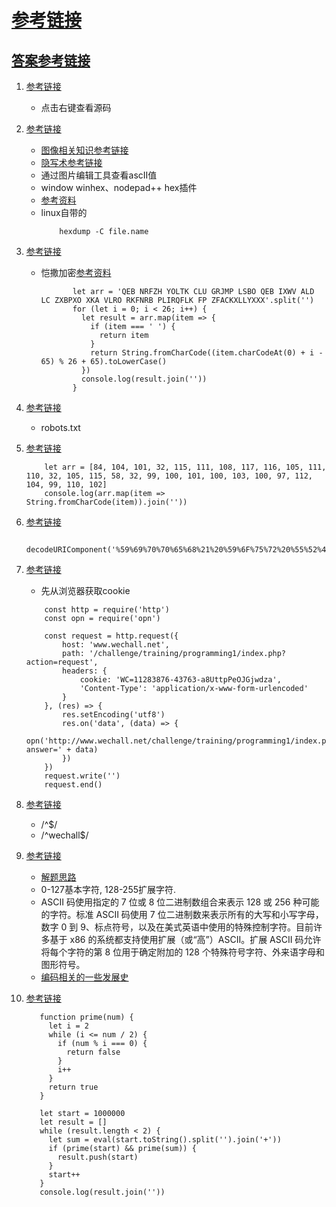 # [参考链接](http://www.wechall.net/challs)

## [答案参考链接](http://winkar.github.io/2015/01/24/wechall.html)


1. [参考链接](http://www.wechall.net/challenge/training/get_sourced/index.php)
    * 点击右键查看源码

1. [参考链接](http://www.wechall.net/challenge/training/stegano1/index.php)
    * [图像相关知识参考链接](https://blog.csdn.net/u013378306/article/details/65936192)
    * [隐写术参考链接](https://blog.csdn.net/u011028345/article/details/75311346)
    * 通过图片编辑工具查看ascII值
    * window winhex、nodepad++ hex插件
    * [参考资料](https://blog.csdn.net/binwalker/article/details/77716326)
    * linux自带的
        ```
            hexdump -C file.name
        ```
        
1. [参考链接](http://www.wechall.net/challenge/training/crypto/caesar/index.php)
    * 恺撒加密[参考资料](https://www.cnblogs.com/dmego/p/6007143.html)
        ```ecmascript 6
               let arr = 'QEB NRFZH YOLTK CLU GRJMP LSBO QEB IXWV ALD LC ZXBPXO XKA VLRO RKFNRB PLIRQFLK FP ZFACKXLLYXXX'.split('')
               for (let i = 0; i < 26; i++) {
                 let result = arr.map(item => {
                   if (item === ' ') {
                     return item
                   }
                   return String.fromCharCode((item.charCodeAt(0) + i - 65) % 26 + 65).toLowerCase()
                 })
                 console.log(result.join(''))
               }
        ```
1. [参考链接](http://www.wechall.net/challenge/training/www/robots/index.php)
    * robots.txt
    
1. [参考链接](http://www.wechall.net/challenge/training/encodings/ascii/index.php)
    ```ecmascript 6
        let arr = [84, 104, 101, 32, 115, 111, 108, 117, 116, 105, 111, 110, 32, 105, 115, 58, 32, 99, 100, 101, 100, 103, 100, 97, 112, 104, 99, 110, 102]
        console.log(arr.map(item => String.fromCharCode(item)).join(''))
    ```

1. [参考链接](http://www.wechall.net/challenge/training/encodings/url/index.php)
    ```ecmascript 6
       decodeURIComponent('%59%69%70%70%65%68%21%20%59%6F%75%72%20%55%52%4C%20%69%73%20%63%68%61%6C%6C%65%6E%67%65%2F%74%72%61%69%6E%69%6E%67%2F%65%6E%63%6F%64%69%6E%67%73%2F%75%72%6C%2F%73%61%77%5F%6C%6F%74%69%6F%6E%2E%70%68%70%3F%70%3D%62%6C%6C%61%65%65%67%69%6E%68%66%68%26%63%69%64%3D%35%32%23%70%61%73%73%77%6F%72%64%3D%66%69%62%72%65%5F%6F%70%74%69%63%73%20%56%65%72%79%20%77%65%6C%6C%20%64%6F%6E%65%21')
    ```
    
1. [参考链接](http://www.wechall.net/challenge/training/programming1/index.php)
    * 先从浏览器获取cookie
    ```ecmascript 6
        const http = require('http')
        const opn = require('opn')
        
        const request = http.request({
            host: 'www.wechall.net',
            path: '/challenge/training/programming1/index.php?action=request',
            headers: {
                cookie: 'WC=11283876-43763-a8UttpPeOJGjwdza',
                'Content-Type': 'application/x-www-form-urlencoded'
            }
        }, (res) => {
            res.setEncoding('utf8')
            res.on('data', (data) => {
                opn('http://www.wechall.net/challenge/training/programming1/index.php?answer=' + data)
            })
        })
        request.write('')
        request.end()
    ```

1. [参考链接](http://www.wechall.net/challenge/training/regex/index.php)
    * /^$/
    * /^wechall$/
    
1. [参考链接](http://www.wechall.net/challenge/training/encodings1/index.php)
    * [解题思路](https://blog.csdn.net/smoggyxhdz/article/details/79885903)
    * 0-127基本字符, 128-255扩展字符.
    * ASCII 码使用指定的 7 位或 8 位二进制数组合来表示 128 或 256 种可能的字符。标准 ASCII 码使用 7 位二进制数来表示所有的大写和小写字母，数字 0 到 9、标点符号，以及在美式英语中使用的特殊控制字符。目前许多基于 x86 的系统都支持使用扩展（或“高”）ASCII。扩展 ASCII 码允许将每个字符的第 8 位用于确定附加的 128 个特殊符号字符、外来语字母和图形符号。
    * [编码相关的一些发展史](https://blog.csdn.net/dk_0520/article/details/70157426)
    
1. [参考链接](http://www.wechall.net/challenge/training/prime_factory/index.php)
    ```ecmascript 6
       function prime(num) {
         let i = 2
         while (i <= num / 2) {
           if (num % i === 0) {
             return false
           }
           i++
         }
         return true
       }
   
       let start = 1000000
       let result = []
       while (result.length < 2) {
         let sum = eval(start.toString().split('').join('+'))
         if (prime(start) && prime(sum)) {
           result.push(start)
         }
         start++
       }
       console.log(result.join(''))
    ```



